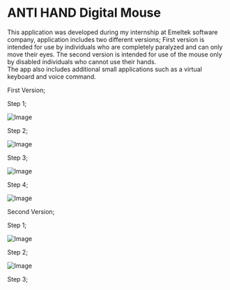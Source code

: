 # ANTI HAND Digital Mouse
This application was developed during my internship at Emeltek software company, application includes two different versions; 
First version is intended for use by individuals who are completely paralyzed and can only move their eyes. 
The second version is intended for use of the mouse only by disabled individuals who cannot use their hands.  
The app also includes additional small applications such as a virtual keyboard and voice command.

First Version;

Step 1;

![Image](https://github.com/user-attachments/assets/974fae31-6a5e-4e90-aea2-588d46323f27)

Step 2;

![Image](https://github.com/user-attachments/assets/db2a014d-8895-4882-8dcd-aa02c5102884)

Step 3;

![Image](https://github.com/user-attachments/assets/2b47ba05-dcec-4702-bacd-0d53f0b3d313)

Step 4;

![Image](https://github.com/user-attachments/assets/be9898cb-6c61-490a-8f44-89069f48b16d)

Second Version;

Step 1;

![Image](https://github.com/user-attachments/assets/6aac00c1-2cdd-4419-b27f-da9ecd0c3449)

Step 2;

![Image](https://github.com/user-attachments/assets/f2ef52ac-8ca3-4a4e-a3c0-7e19eb7f3b90)

Step 3;
